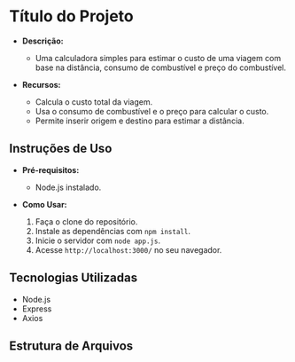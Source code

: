 # Título do Projeto

- **Descrição:**
  - Uma calculadora simples para estimar o custo de uma viagem com base na distância, consumo de combustível e preço do combustível.

- **Recursos:**
  - Calcula o custo total da viagem.
  - Usa o consumo de combustível e o preço para calcular o custo.
  - Permite inserir origem e destino para estimar a distância.

## Instruções de Uso

- **Pré-requisitos:**
  - Node.js instalado.

- **Como Usar:**
  1. Faça o clone do repositório.
  2. Instale as dependências com `npm install`.
  3. Inicie o servidor com `node app.js`.
  4. Acesse `http://localhost:3000/` no seu navegador.

## Tecnologias Utilizadas

- Node.js
- Express
- Axios

## Estrutura de Arquivos
